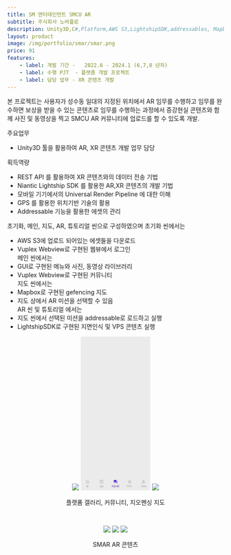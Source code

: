 ```yaml
---
title: SM 엔터테인먼트 SMCU AR
subtitle: 주식회사 노바플로
description: Unity3D,C#,Platform,AWS S3,LightshipSDK,addressables, Mapbox
layout: product
image: /img/portfolio/smar/smar.png
price: 91
features:
    - label: 개발 기간 -   2022.6 - 2024.1 (6,7,8 년차)
    - label: 수행 PJT  - 플랫폼 개발 프로젝트    
    - label: 담당 업무 - XR 콘텐츠 개발  
---
```


본 프로젝트는 사용자가 성수동 일대의 지정된 위치에서 AR 임무를 수행하고 임무를 완수하면 보상을 받을 수 있는 콘텐츠로 임무를 수행하는 과정에서 증강현실 콘텐츠와 함께 사진 및 동영상을 찍고 SMCU AR 커뮤니티에 업로드를 할 수 있도록 개발.  

주요업무  
- Unity3D 툴을 활용하여 AR, XR 콘텐츠 개발 업무 담당  
  
획득역량  
- REST API 를 활용하여 XR 콘텐츠와의 데이터 전송 기법  
- Niantic Lightship SDK 를 활용한 AR,XR 콘텐츠의 개발 기법  
- 모바일 기기에서의 Universal Render Pipeline 에 대한 이해  
- GPS 를 활용한 위치기반 기술의 활용  
- Addressable 기능을 활용한 에셋의 관리

초기화, 메인, 지도, AR, 튜토리얼 씬으로 구성하였으며 
초기화 씬에서는
- AWS S3에 업로드 되어있는 에셋들을 다운로드  
- Vuplex Webview로 구현된 웹뷰에서 로그인  
메인 씬에서는  
- GUI로 구현된 메뉴와 사진, 동영상 라이브러리  
- Vuplex Webview로 구현된 커뮤니티  
지도 씬에서는  
- Mapbox로 구현된 gefencing 지도  
- 지도 상에서 AR 미션을 선택할 수 있음  
AR 씬 및 튜토리얼 에서는
- 지도 씬에서 선택된 미션을 addressable로 로드하고 실행   
- LightshipSDK로 구현된 지면인식 및 VPS 콘텐츠 실행  
    
  
<p align="center">
<img src="/img/portfolio/smar/smar04.gif" width="32%">
<img src="/img/portfolio/smar/smar05.gif" width="32%">
<img src="/img/portfolio/smar/smar06.gif" width="32%">
<figcaption align="center">플랫폼 갤러리, 커뮤니티, 지오펜싱 지도</figcaption>
</p>
<br/>

   
<p align="center">
<img src="/img/portfolio/smar/smar01.gif" width="32%">
<img src="/img/portfolio/smar/smar02.gif" width="32%">
<img src="/img/portfolio/smar/smar03.gif" width="32%">
<figcaption align="center">SMAR AR 콘텐츠</figcaption>
</p>
<br/>
 


